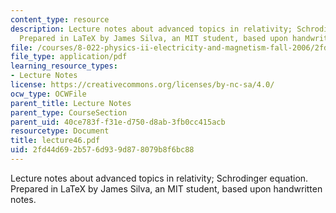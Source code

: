 ```yaml
---
content_type: resource
description: Lecture notes about advanced topics in relativity; Schrodinger equation.
  Prepared in LaTeX by James Silva, an MIT student, based upon handwritten notes.
file: /courses/8-022-physics-ii-electricity-and-magnetism-fall-2006/2fd44d692b576d939d878079b8f6bc88_lecture46.pdf
file_type: application/pdf
learning_resource_types:
- Lecture Notes
license: https://creativecommons.org/licenses/by-nc-sa/4.0/
ocw_type: OCWFile
parent_title: Lecture Notes
parent_type: CourseSection
parent_uid: 40ce783f-f31e-d750-d8ab-3fb0cc415acb
resourcetype: Document
title: lecture46.pdf
uid: 2fd44d69-2b57-6d93-9d87-8079b8f6bc88
---
```

Lecture notes about advanced topics in relativity; Schrodinger equation. Prepared in LaTeX by James Silva, an MIT student, based upon handwritten notes.